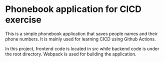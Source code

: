 # Phonebook application for CICD exercise

This is a simple phonebook application that saves people names and their 
phone numbers. It is mainly used for learning CICD using Github Actions. 

In this project, frontend code is located in src while backend code is under the root directory. Webpack is used for building the application. 
